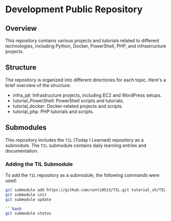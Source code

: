 # Development Public Repository

## Overview

This repository contains various projects and tutorials related to different technologies, including Python, Docker, PowerShell, PHP, and infrastructure projects.

## Structure

The repository is organized into different directories for each topic. Here's a brief overview of the structure:
- infra_pjt: Infrastructure projects, including EC2 and WordPress setups.
- tutorial_PowerShell: PowerShell scripts and tutorials.
- tutorial_docker: Docker-related projects and scripts.
- tutorial_php: PHP tutorials and scripts.

## Submodules

This repository includes the `TIL` (Today I Learned) repository as a submodule. The `TIL` submodule contains daily learning entries and documentation.

### Adding the TIL Submodule

To add the `TIL` repository as a submodule, the following commands were used:

```bash
git submodule add https://github.com/conti0513/TIL.git tutorial_sh/TIL
git submodule init
git submodule update

```bash
git submodule status

